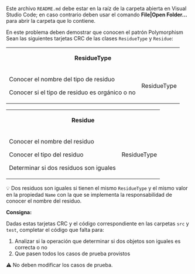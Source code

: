 Este archivo `README.md` debe estar en la raíz de la carpeta abierta en Visual Studio Code; en caso contrario deben usar el comando **File|Open Folder...** para abrir la carpeta que lo contiene.

En este problema deben demostrar que conocen el patrón Polymorphism Sean las siguientes tarjetas CRC de las clases `ResidueType` y `Residue`:

<table id="card">
    <tr>
        <td align="center" colspan="2">
            <p><b>ResidueType</b></p>
        </td>
    </tr>
    <tr>
        <td>
            <p>Conocer el nombre del tipo de residuo</p>
            <p>Conocer si el tipo de residuo es orgánico o no</p>
        </td>
        <td>
            <p>ResidueType</p>
        </td>
    </tr>
</table>


<table id="card">
    <tr>
        <td align="center" colspan="2">
            <p><b>Residue</b></p>
        </td>
    </tr>
    <tr>
        <td>
            <p>Conocer el nombre del residuo</p>
            <p>Conocer el tipo del residuo</p>
            <p>Determinar si dos residuos son iguales</p>
        </td>
        <td>
            <p>ResidueType</p>
        </td>
    </tr>
</table>

💡 Dos residuos son iguales si tienen el mismo `ResidueType` y el mismo valor en la propiedad `Name` con la que se implementa la responsabilidad de conocer el nombre del residuo.

**Consigna:**

Dadas estas tarjetas CRC y el código correspondiente en las carpetas `src` y `test`, completar el código que falta para:

1. Analizar si la operación que determinar si dos objetos son iguales es correcta o no
2. Que pasen todos los casos de prueba provistos

⚠️ No deben modificar los casos de prueba.

